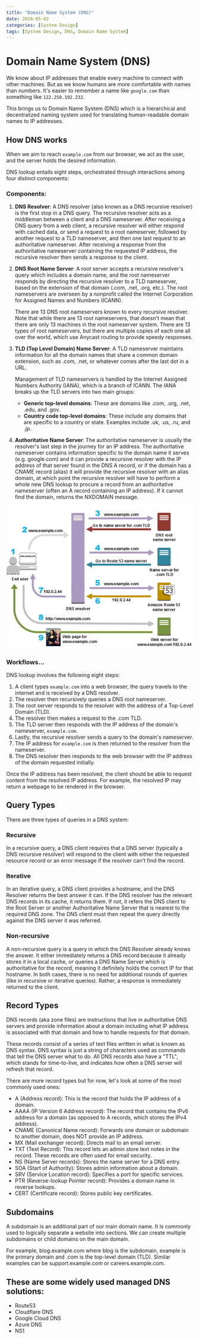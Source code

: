 ```yaml
---
title: "Domain Name System (DNS)"
date: 2024-05-02
categories: [System Design]
tags: [System Design, DNS, Domain Name System]
---
```



# Domain Name System (DNS)

We know about IP addresses that enable every machine to connect with other machines. But as we know humans are more comfortable with names than numbers. It's easier to remember a name like `google.com` than something like `122.250.192.232`.

This brings us to Domain Name System (DNS) which is a hierarchical and decentralized naming system used for translating human-readable domain names to IP addresses.

## How DNS works

When we aim to reach `example.com` from our browser, we act as the user, and the server holds the desired information.

DNS lookup entails eight steps, orchestrated through interactions among four distinct components:


### Components:

1. **DNS Resolver**: 
A DNS resolver (also known as a DNS recursive resolver) is the first stop in a DNS query. The recursive resolver acts as a middleman between a client and a DNS nameserver. After receiving a DNS query from a web client, a recursive resolver will either respond with cached data, or send a request to a root nameserver, followed by another request to a TLD nameserver, and then one last request to an authoritative nameserver. After receiving a response from the authoritative nameserver containing the requested IP address, the recursive resolver then sends a response to the client.

2. **DNS Root Name Server**: 
A root server accepts a recursive resolver's query which includes a domain name, and the root nameserver responds by directing the recursive resolver to a TLD nameserver, based on the extension of that domain (.com, .net, .org, etc.). The root nameservers are overseen by a nonprofit called the Internet Corporation for Assigned Names and Numbers (ICANN).

      There are 13 DNS root nameservers known to every recursive resolver. Note that while there are 13 root nameservers, that doesn't mean that there are only 13 machines in the root nameserver system. There are 13 types of root nameservers, but there are multiple copies of each one all over the world, which use Anycast routing to provide speedy responses.


3. **TLD (Top Level Domain) Name Server**:
    A TLD nameserver maintains information for all the domain names that share a common domain extension, such as .com, .net, or whatever comes after the last dot in a URL.

      Management of TLD nameservers is handled by the Internet Assigned Numbers Authority (IANA), which is a branch of ICANN. The IANA breaks up the TLD servers into two main groups:

      - **Generic top-level domains**: These are domains like .com, .org, .net, .edu, and .gov.
      - **Country code top-level domains**: These include any domains that are specific to a country or state. Examples include .uk, .us, .ru, and .jp.


4. **Authoritative Name Server**: The authoritative nameserver is usually the resolver's last step in the journey for an IP address. The authoritative nameserver contains information specific to the domain name it serves (e.g. google.com) and it can provide a recursive resolver with the IP address of that server found in the DNS A record, or if the domain has a CNAME record (alias) it will provide the recursive resolver with an alias domain, at which point the recursive resolver will have to perform a whole new DNS lookup to procure a record from an authoritative nameserver (often an A record containing an IP address). If it cannot find the domain, returns the NXDOMAIN message.


![DNS Workflow](static/dns.png)

### Workflows...

DNS lookup involves the following eight steps:

1. A client types `example.com` into a web browser, the query travels to the internet and is received by a DNS resolver.
2. The resolver then recursively queries a DNS root nameserver.
3. The root server responds to the resolver with the address of a Top-Level Domain (TLD).
4. The resolver then makes a request to the .com TLD.
5. The TLD server then responds with the IP address of the domain's nameserver, `example.com`.
6. Lastly, the recursive resolver sends a query to the domain's nameserver.
7. The IP address for `example.com` is then returned to the resolver from the nameserver.
8. The DNS resolver then responds to the web browser with the IP address of the domain requested initially.

Once the IP address has been resolved, the client should be able to request content from the resolved IP address. For example, the resolved IP may return a webpage to be rendered in the browser.



## Query Types
There are three types of queries in a DNS system:

### Recursive

In a recursive query, a DNS client requires that a DNS server (typically a DNS recursive resolver) will respond to the client with either the requested resource record or an error message if the resolver can't find the record.

### Iterative

In an iterative query, a DNS client provides a hostname, and the DNS Resolver returns the best answer it can. If the DNS resolver has the relevant DNS records in its cache, it returns them. If not, it refers the DNS client to the Root Server or another Authoritative Name Server that is nearest to the required DNS zone. The DNS client must then repeat the query directly against the DNS server it was referred.

### Non-recursive

A non-recursive query is a query in which the DNS Resolver already knows the answer. It either immediately returns a DNS record because it already stores it in a local cache, or queries a DNS Name Server which is authoritative for the record, meaning it definitely holds the correct IP for that hostname. In both cases, there is no need for additional rounds of queries (like in recursive or iterative queries). Rather, a response is immediately returned to the client.


## Record Types

DNS records (aka zone files) are instructions that live in authoritative DNS servers and provide information about a domain including what IP address is associated with that domain and how to handle requests for that domain.

These records consist of a series of text files written in what is known as DNS syntax. DNS syntax is just a string of characters used as commands that tell the DNS server what to do. All DNS records also have a "TTL", which stands for time-to-live, and indicates how often a DNS server will refresh that record.

There are more record types but for now, let's look at some of the most commonly used ones:

- A (Address record): This is the record that holds the IP address of a domain.
- AAAA (IP Version 6 Address record): The record that contains the IPv6 address for a domain (as opposed to A records, which stores the IPv4 address).
- CNAME (Canonical Name record): Forwards one domain or subdomain to another domain, does NOT provide an IP address.
- MX (Mail exchanger record): Directs mail to an email server.
- TXT (Text Record): This record lets an admin store text notes in the record. These records are often used for email security.
- NS (Name Server records): Stores the name server for a DNS entry.
- SOA (Start of Authority): Stores admin information about a domain.
- SRV (Service Location record): Specifies a port for specific services.
- PTR (Reverse-lookup Pointer record): Provides a domain name in reverse lookups.
- CERT (Certificate record): Stores public key certificates.


## Subdomains
A subdomain is an additional part of our main domain name. It is commonly used to logically separate a website into sections. We can create multiple subdomains or child domains on the main domain.

For example, blog.example.com where blog is the subdomain, example is the primary domain and .com is the top-level domain (TLD). Similar examples can be support.example.com or careers.example.com.


## These are some widely used managed DNS solutions:

- Route53
- Cloudflare DNS
- Google Cloud DNS
- Azure DNS
- NS1

